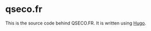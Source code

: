 # qseco.fr

This is the source code behind QSECO.FR. It is written using [Hugo](https://gohugo.io/).


